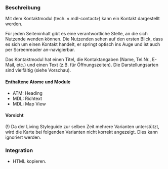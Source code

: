 ### Beschreibung
 
Mit dem Kontaktmodul (tech. «.mdl-contact») kann ein Kontakt dargestellt werden.
 
Für jeden Seiteninhalt gibt es eine verantwortliche Stelle, an die sich Nutzende wenden können. Die Nutzenden sehen auf den ersten Blick, dass es sich um einen Kontakt handelt, er springt optisch ins Auge und ist auch per Screenreader an-navigierbar.
 
Das Kontaktmodul hat einen Titel, die Kontaktangaben (Name, Tel.Nr., E-Mail, etc.) und einen Text (z.B. für Öffnungszeiten). Die Darstellungsarten sind vielfältig (siehe Vorschau).
 
#### Enthaltene Atome und Module
* ATM: Heading
* MDL: Richtext
* MDL: Map View
 
#### Vorsicht
(!) Da der Living Styleguide zur selben Zeit mehrere Varianten unterstützt, wird die Karte bei folgenden Varianten nicht korrekt angezeigt. Dies kann ignoriert werden.
 
### Integration
 
* HTML kopieren.
 

